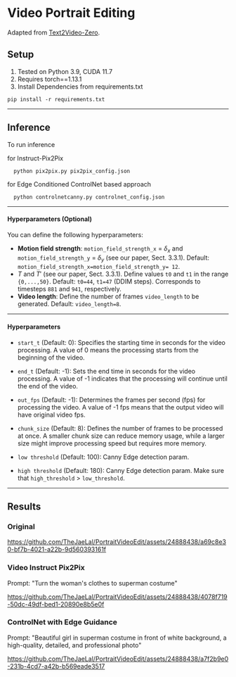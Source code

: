 # Video Portrait Editing

Adapted from [Text2Video-Zero](https://github.com/Picsart-AI-Research/Text2Video-Zero).


## Setup

1. Tested on Python 3.9, CUDA 11.7
2. Requires torch==1.13.1
3. Install Dependencies from requirements.txt
``` shell
pip install -r requirements.txt
```


--- 



## Inference


To run inference 

for Instruct-Pix2Pix 
```
  python pix2pix.py pix2pix_config.json 
```

for Edge Conditioned ControlNet based approach
```
  python controlnetcanny.py controlnet_config.json
```


---


#### Hyperparameters (Optional)

You can define the following hyperparameters:
* **Motion field strength**:   `motion_field_strength_x` = $\delta_x$  and `motion_field_strength_y` = $\delta_y$ (see our paper, Sect. 3.3.1). Default: `motion_field_strength_x=motion_field_strength_y= 12`.
* $T$ and $T'$ (see our paper, Sect. 3.3.1). Define values `t0` and `t1` in the range `{0,...,50}`. Default: `t0=44`, `t1=47` (DDIM steps). Corresponds to timesteps `881` and `941`, respectively. 
* **Video length**: Define the number of frames `video_length` to be generated. Default: `video_length=8`.


---

#### Hyperparameters

- `start_t` (Default: 0): Specifies the starting time in seconds for the video processing. A value of 0 means the processing starts from the beginning of the video.

- `end_t` (Default: -1): Sets the end time in seconds for the video processing. A value of -1 indicates that the processing will continue until the end of the video.

- `out_fps` (Default: -1): Determines the frames per second (fps) for processing the video. A value of -1 fps means that the output video will have original video fps.

- `chunk_size` (Default: 8): Defines the number of frames to be processed at once. A smaller chunk size can reduce memory usage, while a larger size might improve processing speed but requires more memory.

- `low threshold` (Default: 100): Canny Edge detection param.

- `high threshold` (Default: 180): Canny Edge detection param. Make sure that `high_threshold` > `low_threshold`.


---


## Results





### Original
https://github.com/TheJaeLal/PortraitVideoEdit/assets/24888438/a69c8e30-bf7b-4021-a22b-9d560393161f

### Video Instruct Pix2Pix
Prompt: "Turn the woman's clothes to superman costume"


https://github.com/TheJaeLal/PortraitVideoEdit/assets/24888438/4078f719-50dc-49df-bed1-20890e8b5e0f



### ControlNet with Edge Guidance
Prompt: "Beautiful girl in superman costume in front of white background, a high-quality, detailed, and professional photo"


https://github.com/TheJaeLal/PortraitVideoEdit/assets/24888438/a7f2b9e0-231b-4cd7-a42b-b569eade3517




